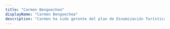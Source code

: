 ```yaml
---
title: "Carmen Bengoechea"
displayName: "Carmen Bengoechea"
description: "Carmen ha sido gerente del plan de Dinamización Turística de Haro, ha coordinado los servicios turísticos de Vivanco-Museo del Vino y ha dado asistencia a la Ruta del Vino Rioja Alta. Además de realizar asesorías, colabora en estudios de investigación y asistencias técnicas turísticas, desde el ámbito universitario de La Rioja."
---
```



